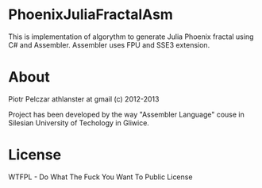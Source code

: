 PhoenixJuliaFractalAsm
======================

This is implementation of algorythm to generate Julia Phoenix fractal using C# and Assembler. Assembler uses FPU and SSE3 extension.


About
======

Piotr Pelczar
athlanster at gmail
(c) 2012-2013

Project has been developed by the way "Assembler Language" couse in Silesian University of Techology in Gliwice.


License
=======
WTFPL - Do What The Fuck You Want To Public License
